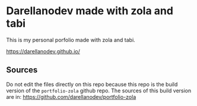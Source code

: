 # Darellanodev made with zola and tabi

This is my personal porfolio made with zola and tabi.

<https://darellanodev.github.io/>

## Sources

Do not edit the files directly on this repo because this repo is the build version of the `portfolio-zola` github repo. The sources of this build version are in: <https://github.com/darellanodev/portfolio-zola>
